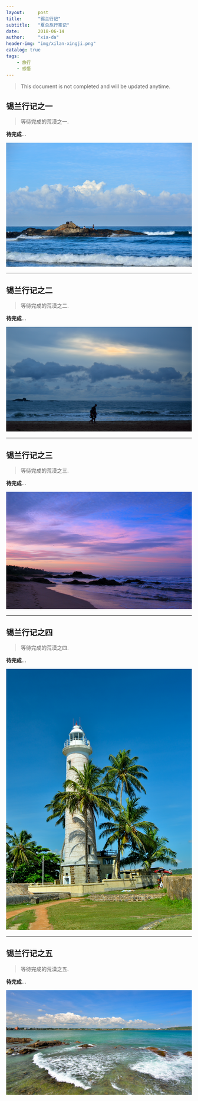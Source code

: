 ```yaml
---
layout:     post
title:      "锡兰行记"
subtitle:   "夏总旅行笔记"
date:       2018-06-14 
author:     "xia-da"
header-img: "img/xilan-xingji.png"
catalog: true
tags:
    - 旅行
    - 感悟
---
```


> This document is not completed and will be updated anytime.


## 锡兰行记之一 


> 等待完成的荒漠之一.


 **待完成**...

![pic01](/img/xilan/xilan-01.png)

---

## 锡兰行记之二 


> 等待完成的荒漠之二.


 **待完成**...

![pic02](/img/xilan/xilan-02.png)

---

## 锡兰行记之三 


> 等待完成的荒漠之三.


 **待完成**...

![pic03](/img/xilan/xilan-03.png)

---

## 锡兰行记之四 


> 等待完成的荒漠之四.


 **待完成**...

![pic05](/img/xilan/xilan-05.png)

---

## 锡兰行记之五 


> 等待完成的荒漠之五.


 **待完成**...

![pic06](/img/xilan/xilan-06.png)
